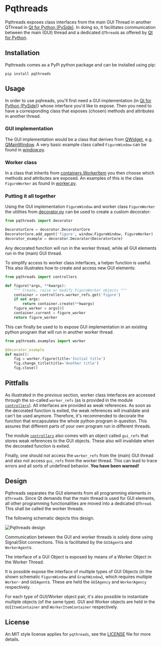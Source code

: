 # Pqthreads

Pqthreads exposes class interfaces from the main GUI Thread in another
QThread in [Qt for Python (PySide)](https://wiki.qt.io/Qt_for_Python). In doing so, it facilitates communication between the
main (GUI) thread and a dedicated `QThread`s as offered by [Qt for Python](https://wiki.qt.io/Qt_for_Python).

## Installation

Pqthreads comes as a PyPi python package and can be installed using pip:

```console
pip install pqthreads
```

## Usage

In order to use pqhreads, you'll first need a GUI implementation (in [Qt for
Python (PySide)](https://wiki.qt.io/Qt_for_Python)) whose interface you'd like
to expose. Then you need to have a corresponding class that exposes (chosen)
methods and attributes in another thread.

### GUI implementation

The GUI implementation would be a class that derives from
[QWidget](https://doc.qt.io/qtforpython-5/PySide2/QtWidgets/QWidget.html), e.g.
[QMainWindow](https://doc.qt.io/qtforpython-5/PySide2/QtWidgets/QMainWindow.html).
A very basic example class called `FigureWindow` can be found in
[window.py](pqthreads/examples/window.py#L11).

### Worker class

In a class that inherits from
[containers.WorkerItem](pqthreads/containers.py#L19) you then choose which
methods and attributes are exposed. An examples of this is the class
`FigureWorker` as found in [worker.py](pqthreads/examples/worker.py#L14).

### Putting it all together

Using the GUI implementation `FigureWindow` and worker class `FigureWorker` the
utilities from [decorator.py](pqthreads/decorator.py) can be used to create a
custom decorator:

```python
from pqthreads import decorator

DecoratorCore = decorator.DecoratorCore
DecoratorCore.add_agent('figure', window.FigureWindow, FigureWorker)
decorator_example = decorator.Decorator(DecoratorCore)
``` 

Any decorated function will run in the worker thread, while all GUI elements run
in the (main) GUI thread.

To simplify access to worker class interfaces, a helper function is useful. This
also illustrates how to create and access new GUI elements:

```python
from pqthreads import controllers

def figure(*args, **kwargs):
    """ Create, raise or modify FigureWorker objects """
    container = controllers.worker_refs.get('figure')
    if not args:
        return container.create(**kwargs)
    figure_worker = args[0]
    container.current = figure_worker
    return figure_worker
```

This can finally be used to to expose GUI implementation in an existing python
program that will run in another worker thread.

```python
from pqthreads.examples import worker

@decorator_example
def main():
    fig = worker.figure(title='Initial title')
    fig.change_title(title='Another title')
    fig.close()
```

## Pittfalls

As illustrated in the previous section, worker class interfaces are accessed
through the so-called `worker_refs` (as is provided in the module
[`controllers`](pqthreads/controllers.py)). All interfaces are provided as weak
references. As soon as the decorated function is exited, the weak references
will invalidate and can't be used anymore. Therefore, it's recommended to
decorate the function that encapsulates the whole python program in question.
This assures that different parts of your own program run in different threads.

The module [`controllers`](pqthreads/controllers.py) also comes with an object
called `gui_refs` that stores weak references to the GUI objects. These also
will invalidate when the decorated function is exited.

Finally, one should not access the `worker_refs` from the (main) GUI thread and also not access `gui_refs` from the worker thread. This can lead to trace errors and all sorts of undefined behavior. **You have been warned!**

## Design

Pqthreads separates the GUI elements from all programming elements in
`QThread`s. Since Qt demands that the main thread is used for GUI elements, all
other programming functionalities are moved into a dedicated `QThread`. This
shall be called the worker threads.

The following schematic depicts this design.

![Pqthreads design](https://github.com/swvanbuuren/pqthreads/raw/master/doc/design.svg)

Communication between the GUI and worker threads is solely done using
Signal/Slot connections. This is facilitated by the `GUIAgent`s and
`WorkerAgent`s.

The interface of a GUI Object is exposed by means of a Worker Object in the
Worker Thread.

It is possible expose the interface of multiple types of GUI Objects (in the
shown schematic `FigureWindow` and `GraphWindow`), which requires multiple
`Worker`- and `GUIAgent`s. These are held the `GUIAgency` and `WorkerAgency`
respectively.

For each type of GUI/Worker object pair, it's also possible to instantiate
multiple objects (of the same type). GUI and Worker objects are held in the
`GUIItemContainer` and `WorkerItemContainer` respectively.

## License

An MIT style license applies for `pqthreads`, see the [LICENSE](LICENSE)
file for more details.
